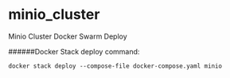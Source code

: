 # minio_cluster
Minio Cluster Docker Swarm Deploy

######Docker Stack deploy command:
```
docker stack deploy --compose-file docker-compose.yaml minio
```
